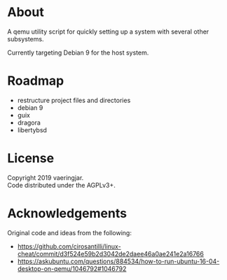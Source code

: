 # About
A qemu utility script for quickly setting up a system with several other subsystems.  

Currently targeting Debian 9 for the host system.  

# Roadmap
- restructure project files and directories
- debian 9
- guix
- dragora
- libertybsd

# License
Copyright 2019 vaeringjar.  
Code distributed under the AGPLv3+.  

# Acknowledgements
Original code and ideas from the following:  
- https://github.com/cirosantilli/linux-cheat/commit/d3f524e59b2d3042de2daee46a0ae241e2a16766
- https://askubuntu.com/questions/884534/how-to-run-ubuntu-16-04-desktop-on-qemu/1046792#1046792